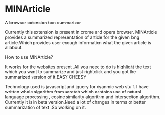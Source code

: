 # MINArticle
A browser extension text summarizer

Currently this extension is present in crome and opera browser.
MINArticle provides a summarized representation of article for the given long article.Which provides user enough information what the given article is allabout.

How to use MINArticle?

It works for the websites present .All you need to do is highlight the text which you want to summarize and just rightclick and you got the summarized version of it.EASY CHEESY


Technology used is javascript and jquery for dyanmic web stuff.
I have written whole algorithm from scratch which contains use of natural language processing , cosine similarity algorithm and intersection algorithm.
Currently it is in beta version.Need a lot of changes in terms of better summarization of text .So working on it.
